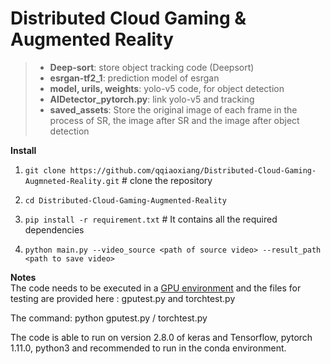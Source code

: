 # Distributed Cloud Gaming & Augmented Reality



> + **Deep-sort**: store object tracking code (Deepsort)
> + **esrgan-tf2_1**: prediction model of esrgan
> + **model, urils, weights**: yolo-v5 code, for object detection
> + **AIDetector_pytorch.py**: link yolo-v5 and tracking
> + **saved_assets**: Store the original image of each frame in the process of SR, the image after SR and the image after object detection


**Install** 
 1. `git clone https://github.com/qqiaoxiang/Distributed-Cloud-Gaming-Augmneted-Reality.git`  # clone the repository
 
 2. `cd Distributed-Cloud-Gaming-Augmented-Reality` 
 
 3. `pip install -r requirement.txt` # It contains all the required dependencies
 
 4. `python main.py --video_source <path of source video> --result_path <path to save video>`
 
 
**Notes**   
The code needs to be executed in a <u>GPU environment</u> and the files for testing are provided here : gputest.py and torchtest.py
 
The command: python gputest.py / torchtest.py
 
The code is able to run on version 2.8.0 of keras and Tensorflow, pytorch 1.11.0, python3 and recommended to run in the conda environment.

